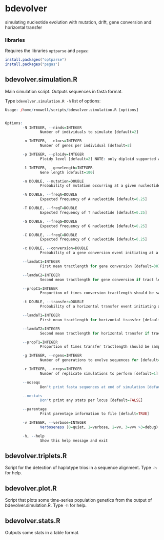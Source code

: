 # bdevolver
simulating nucleotide evolution with mutation, drift, gene conversion and horizontal transfer

### libraries
Requires the libraries `optparse` and `pegas`:
```R
install.packages("optparse")
install.packages("pegas")
```

## bdevolver.simulation.R
Main simulation script. Outputs sequences in fasta format.

Type `bdevolver.simulation.R -h` list of options:

```R
Usage: /home/rnowell/scripts/bdevolver.simulation.R [options]


Options:
        -N INTEGER, --ninds=INTEGER
                Number of individuals to simulate [default=2]

        -n INTEGER, --nlocs=INTEGER
                Number of genes per individual [default=2]

        -p INTEGER, --ploidy=INTEGER
                Ploidy level [default=2] NOTE: only diploid supported atm

        -l INTEGER, --genelength=INTEGER
                Gene length [default=100]

        -m DOUBLE, --mutation=DOUBLE
                Probability of mutation occurring at a given nucleotide site, per generation [default=0.01]

        -A DOUBLE, --freqA=DOUBLE
                Expected frequency of A nucleotide [default=0.25]

        -T DOUBLE, --freqT=DOUBLE
                Expected frequency of T nucleotide [default=0.25]

        -G DOUBLE, --freqG=DOUBLE
                Expected frequency of G nucleotide [default=0.25]

        -C DOUBLE, --freqC=DOUBLE
                Expected frequency of C nucleotide [default=0.25]

        -c DOUBLE, --conversion=DOUBLE
                Probability of a gene conversion event initiating at a given nucleotide site, per generation [default=0]

        --lamdaC1=INTEGER
                First mean tractlength for gene conversion [default=30]

        --lamdaC2=INTEGER
                Second mean tractlength for gene conversion if tract lengths are sampled from a bimodal distribution [default=200]

        --propC1=INTEGER
                Proportion of times conversion tractlength should be sampled from the first specified distribution [default=1]

        -t DOUBLE, --transfer=DOUBLE
                Probability of a horizontal transfer event initiating at a given nucleotide site, per generation [default=0]

        --lamdaT1=INTEGER
                First mean tractlength for horizontal transfer [default=30]

        --lamdaT2=INTEGER
                Second mean tractlength for horizontal transfer if tract lengths are sampled from a bimodal distribution [default=200]

        --propT1=INTEGER
                Proportion of times transfer tractlength should be sampled from the first specified distribution [default=1]

        -g INTEGER, --ngens=INTEGER
                Number of generations to evolve sequences for [default=100]

        -r INTEGER, --nreps=INTEGER
                Number of replicate simulations to perform [default=1]

        --noseqs
                Don't print fasta sequences at end of simulation [default=FALSE]

        --nostats
                Don't print any stats per locus [default=FALSE]

        --parentage
                Print parentage information to file [default=TRUE]

        -v INTEGER, --verbose=INTEGER
                Verboseness (0=quiet, 1=verbose, 2=vv, 3=vvv >3=debug) [default=1]

        -h, --help
                Show this help message and exit
```

## bdevolver.triplets.R
Script for the detection of haplotype trios in a sequence alignment. Type `-h` for help.

## bdevolver.plot.R
Script that plots some time-series population genetics from the output of bdevolver.simulation.R. Type `-h` for help.

## bdevolver.stats.R
Outputs some stats in a table format.
